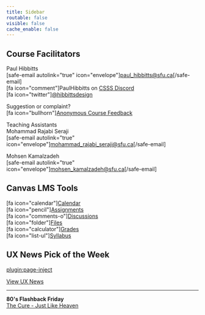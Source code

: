 ```yaml
---
title: Sidebar
routable: false
visible: false
cache_enable: false
---
```


## Course Facilitators
Paul Hibbitts  
[safe-email autolink="true" icon="envelope"]paul_hibbitts@sfu.ca[/safe-email]  
[fa icon="comment"]PaulHibbitts on [CSSS Discord](https://t.co/GZQUc6iVjS)  
[fa icon="twitter"][@hibbittsdesign](https://twitter.com/hibbittsdesign)  

Suggestion or complaint?  
[fa icon="bullhorn"][Anonymous Course Feedback](https://oet.sandcats.io/shared/8RNhsuwwqQQAce71Yy3DRt_wNLPV6WNtyfnvIMMYFyi)  

Teaching Assistants  
Mohammad Rajabi Seraji  
[safe-email autolink="true" icon="envelope"]mohammad_rajabi_seraji@sfu.ca[/safe-email]

Mohsen Kamalzadeh  
[safe-email autolink="true" icon="envelope"]mohsen_kamalzadeh@sfu.ca[/safe-email]

## Canvas LMS Tools
[fa icon="calendar"][Calendar](https://canvas.sfu.ca/calendar)  
[fa icon="pencil"][Assignments](https://canvas.sfu.ca/courses/53207/assignments)  
[fa icon="comments-o"][Discussions](https://canvas.sfu.ca/courses/53207/discussion_topics)   
[fa icon="folder"][Files](https://canvas.sfu.ca/courses/53207/files)   
[fa icon="calculator"][Grades](https://canvas.sfu.ca/courses/53207/gradebook)  
[fa icon="list-ul"][Syllabus](https://canvas.sfu.ca/courses/53207/assignments/syllabus)  

## UX News Pick of the Week
[plugin:page-inject](../ux-news-pick-of-the-week)

[View UX News](../ux-news)  

<hr>

**80's Flashback Friday**  
[The Cure - Just Like Heaven](https://www.youtube.com/watch?v=q2aBn-QuPVw)
